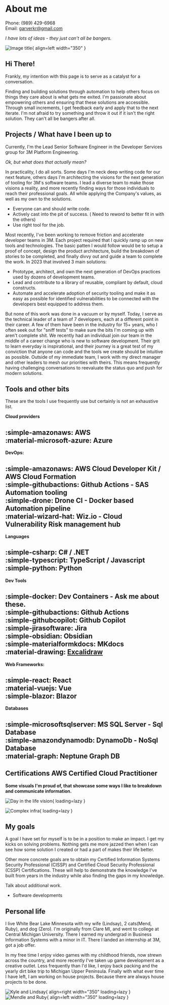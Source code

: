 # About me

Phone: (989) 429-6968  
Email: garverkr@gmail.com

*I have lots of ideas - they just can't all be bangers.*

![Image title](./assets/me.webp){ align=left width="350" }

## Hi There!

Frankly, my intention with this page is to serve as a catalyst for a conversation.

Finding and building solutions through automation to help others focus on things they care about is what gets me exited. I'm passionate about empowering others and ensuring that these solutions are accessible. Through small increments, I get feedback early and apply that to the next iterate.  I'm not afraid to try something and throw it out if it isn't the right solution.  They can't all be bangers after all.

## Projects / What have I been up to

Currently, I'm the Lead Senior Software Engineer in the Developer Services group for 3M Platform Engineering.  

*Ok, but what does that actually mean?*

In practicality, I do all sorts. Some days I'm neck deep writing code for our next feature, others days I'm architecting the visions for the next generation of tooling for 3M's software teams.  I lead a diverse team to make those visions a reality, and more recently finding ways for those individuals to reach their professional goals.  All while applying the Company's values, as well as my own to the solutions. 

- Everyone can and should write code.
- Actively cast into the pit of success. ( Need to reword to better fit in with the others)
- Use right tool for the job.

Most recently, I've been working to remove friction and accelerate developer teams in 3M.  Each project required that I quickly ramp up on new tools and technologies.  The basic patten I would follow would be to setup a proof of concept, design the product architecture, build the breakdown of stories to be completed, and finally divvy out and guide a team to complete the work.  In 2023 that involved 3 main solutions:  

- Prototype, architect, and own the next generation of DevOps practices used by dozens of development teams. 
- Lead and contribute to a library of reusable, compliant by default, cloud constructs. 
- Automate and accelerate adoption of security tooling and make it as easy as possible for identified vulnerabilities to be connected with the developers best equipped to address them.

But none of this work was done in a vacuum or by myself.  Today, I serve as the technical leader of a team of 7 developers, each at a different point in their career.  A few of them have been in the industry for 15+ years, who I often seek out for "sniff tests" to make sure the bits I'm coming up with aren't complete shit. We recently had an individual join our team in the middle of a career change who is new to software development. Their grit to learn everyday is inspirational, and their journey is a great test of my conviction that anyone can code and the tools we create should be intuitive as possible. Outside of my immediate team, I work with my direct manager and other leaders to mesh our priorities with theirs. This means frequently having challenging conversations to reevaluate the status quo and push for modern solutions.

## Tools and other bits
These are the tools I use frequently use but certainly is not an exhaustive list. 

**Cloud providers**

:simple-amazonaws: AWS  
:material-microsoft-azure: Azure
---

**DevOps:**

:simple-amazonaws: AWS Cloud Developer Kit / AWS Cloud Formation  
:simple-githubactions: Github Actions - SAS Automation tooling  
:simple-drone: Drone CI - Docker based Automation pipeline  
:material-wizard-hat: Wiz.io - Cloud Vulnerability Risk management hub 
---

**Languages**

:simple-csharp: C# / .NET  
:simple-typescript: TypeScript / Javascript  
:simple-python: Python
---

**Dev Tools**

:simple-docker: Dev Containers - Ask me about these.  
:simple-githubactions: Github Actions  
:simple-githubcopilot: Github Copilot  
:simple-jirasoftware: Jira  
:simple-obsidian: Obsidian  
:simple-materialformkdocs: MKdocs  
:material-drawing: [Excalidraw](./assets/Falcon2LifeOfDeveloper.png)
---

**Web Frameworks:**

:simple-react: React   
:material-vuejs: Vue  
:simple-blazor: Blazor
---

**Databases**

:simple-microsoftsqlserver: MS SQL Server - Sql Database  
:simple-amazondynamodb: DynamoDb - NoSql Database  
:material-graph: Neptune Graph DB
---

**Certifications**
AWS Certified Cloud Practitioner
---

**Some visuals I'm proud of, that showcase some ways I like to breakdown and communicate information.**

![Day in the life vision](./assets/Falcon2LifeOfDeveloper.png){ loading=lazy }

![Complex infra](./assets/Falcon2PipeAuthInfra.png){ loading=lazy }


## My goals

A goal I have set for myself is to be in a position to make an impact. I get my kicks on solving problems. Nothing gets me more jazzed then when I can see how some solution I created or had a part of makes their life better. 

Other more concrete goals are to obtain my Certified Information Systems Security Professional (CISSP) and Certified Cloud Security Professional (CSSP) Certifications. These will help to demonstrate the knowledge I've built from years in the industry while also finding the gaps in my knowledge.  

Talk about additional work. 
- Software developments

## Personal life

I live White Bear Lake Minnesota with my wife (Lindsay), 2 cats(Mend, Ruby), and dog (Zero). I'm originally from Clare MI, and went to college at Central Michigan University. There I earned my undergrad in Business Information Systems with a minor in IT. There I landed an internship at 3M, got a job offer. 

In my free time I enjoy video games with my childhood friends, now strewn across the country, and more recently I've taken up game development as a creative outlet.  Less frequently than I'd like, I enjoy back packing and the yearly dirt bike trip to Michigan Upper Peninsula.  Finally with what ever time I have left, I am working on house projects.  Because there are always house projects to be done. 

![Kyle and Lindsay](./assets/LindsayKyleIsleRoyal.png){ align=right width="350" loading=lazy }
![Mendle and Ruby](./assets/MendleRuby.png){ align=left width="350" loading=lazy }
